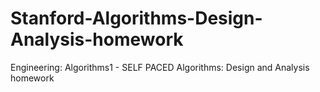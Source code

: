 # Stanford-Algorithms-Design-Analysis-homework
Engineering: Algorithms1 - SELF PACED Algorithms: Design and Analysis homework
